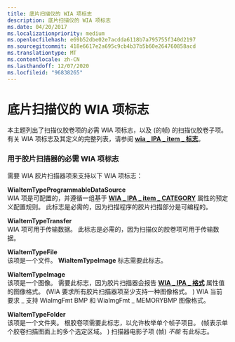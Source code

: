 ```yaml
---
title: 底片扫描仪的 WIA 项标志
description: 底片扫描仪的 WIA 项标志
ms.date: 04/20/2017
ms.localizationpriority: medium
ms.openlocfilehash: e69b52dbe02e7acdda6118b7a795755f340d2197
ms.sourcegitcommit: 418e6617e2a695c9cb4b37b5b60e264760858acd
ms.translationtype: MT
ms.contentlocale: zh-CN
ms.lasthandoff: 12/07/2020
ms.locfileid: "96838265"
---
```

# <a name="wia-item-flags-for-film-scanners"></a>底片扫描仪的 WIA 项标志





本主题列出了扫描仪胶卷项的必需 WIA 项标志，以及 (的帧) 的扫描仪胶卷子项。 有关 WIA 项标志及其定义的完整列表，请参阅 [**wia \_ IPA \_ item \_ 标志**](./wia-ipa-item-flags.md)。

### <a name="required-wia-item-flags-for-film-scanners"></a>用于胶片扫描器的必需 WIA 项标志

需要 WIA 胶片扫描器项来支持以下 WIA 项标志：

<a href="" id="wiaitemtypeprogrammabledatasource"></a>**WiaItemTypeProgrammableDataSource**  
WIA 项是可配置的，并遵循一组基于 [**WIA \_ IPA \_ item \_ CATEGORY**](./wia-ipa-item-category.md) 属性的预定义配置规则。 此标志是必需的，因为扫描程序的胶片扫描部分是可编程的。

<a href="" id="wiaitemtypetransfer"></a>**WiaItemTypeTransfer**  
WIA 项可用于传输数据。 此标志是必需的，因为扫描仪的胶卷项可用于传输数据。

<a href="" id="wiaitemtypefile"></a>**WiaItemTypeFile**  
该项是一个文件。 **WiaItemTypeImage** 标志需要此标志。

<a href="" id="wiaitemtypeimage"></a>**WiaItemTypeImage**  
该项是一个图像。 需要此标志，因为胶片扫描器会报告 [**WIA \_ IPA \_ 格式**](./wia-ipa-format.md) 属性值的图像格式。  (WIA 要求所有胶片扫描器项至少支持一种图像格式。 ) WIA 当前要求 \_ 支持 WiaImgFmt BMP 和 WiaImgFmt \_ MEMORYBMP 图像格式。

<a href="" id="wiaitemtypefolder"></a>**WiaItemTypeFolder**  
该项是一个文件夹。 根胶卷项需要此标志，以允许枚举单个帧子项目。  (帧表示单个胶卷扫描图面上的多个选定区域。 ) 扫描器电影子项 (帧) *不能* 有此标志。

 

